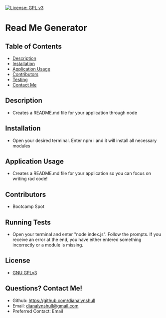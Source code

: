 
[![License: GPL v3](https://img.shields.io/badge/License-GPLv3-blue.svg)](https://www.gnu.org/licenses/gpl-3.0)
# Read Me Generator
## Table of Contents
* [Description](#description)
* [Installation](#installation)
* [Application Usage](#usage)
* [Contributors](#contributors)
* [Testing](#testing)
* [Contact Me](#contact)
## Description <a id="description"></a>
* Creates a README.md file for your application through node
## Installation <a id="installation"></a>
* Open your desired terminal. Enter npm i and it will install all necessary modules
## Application Usage <a id="usage"></a>
* Creates a README.md file for your application so you can focus on writing rad code!
## Contributors <a id="contributors"></a>
* Bootcamp Spot
## Running Tests <a id="testing"></a>
* Open your terminal and enter "node index.js". Follow the prompts. If you receive an error at the end, you have either entered something incorrectly or a module is missing.
## License
* [GNU GPLv3](https://choosealicense.com/licenses/gpl-3.0/)
## Questions? Contact Me! <a id="contact"></a>
* Github: https://github.com/dianalynshull
* Email: dianalynshull@gmail.com
* Preferred Contact: Email